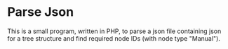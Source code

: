 Parse Json
===
This is a small program, written in PHP, to parse a json file containing json for a tree structure and find required node IDs (with node type "Manual").
